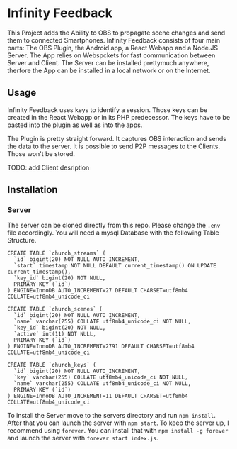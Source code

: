 # Infinity Feedback

This Project adds the Ability to OBS to propagate scene changes and send them to connected Smartphones. Infinity Feedback consists of four main parts: The OBS Plugin, the Android app, a React Webapp and a Node.JS Server. The App relies on Webspckets for fast communication between Server and Client. The Server can be installed prettymuch anywhere, therfore the App can be installed in a local network or on the Internet.

## Usage
Infinity Feedback uses keys to identify a session. Those keys can be created in the React Webapp or in its PHP predecessor. The keys have to be pasted into the plugin as well as into the apps.

The Plugin is pretty straight forward. It captures OBS interaction and sends the data to the server. It is possible to send P2P messages to the Clients. Those won't be stored.

TODO: add Client desription

## Installation
### Server
The server can be cloned directly from this repo. Please change the `.env` file accordingly. 
You will need a mysql Database with the following Table Structure.

```
CREATE TABLE `church_streams` (
  `id` bigint(20) NOT NULL AUTO_INCREMENT,
  `start` timestamp NOT NULL DEFAULT current_timestamp() ON UPDATE current_timestamp(),
  `key_id` bigint(20) NOT NULL,
  PRIMARY KEY (`id`)
) ENGINE=InnoDB AUTO_INCREMENT=27 DEFAULT CHARSET=utf8mb4 COLLATE=utf8mb4_unicode_ci

CREATE TABLE `church_scenes` (
  `id` bigint(20) NOT NULL AUTO_INCREMENT,
  `name` varchar(255) COLLATE utf8mb4_unicode_ci NOT NULL,
  `key_id` bigint(20) NOT NULL,
  `active` int(11) NOT NULL,
  PRIMARY KEY (`id`)
) ENGINE=InnoDB AUTO_INCREMENT=2791 DEFAULT CHARSET=utf8mb4 COLLATE=utf8mb4_unicode_ci

CREATE TABLE `church_keys` (
  `id` bigint(20) NOT NULL AUTO_INCREMENT,
  `key` varchar(255) COLLATE utf8mb4_unicode_ci NOT NULL,
  `name` varchar(255) COLLATE utf8mb4_unicode_ci NOT NULL,
  PRIMARY KEY (`id`)
) ENGINE=InnoDB AUTO_INCREMENT=11 DEFAULT CHARSET=utf8mb4 COLLATE=utf8mb4_unicode_ci

```

To install the Server move to the servers directory and run `npm install`. After that you can launch the server with `npm start`. To keep the server up, I recommend using `forever`. You can install that with `npm install -g forever` and launch the server with `forever start index.js`.  

